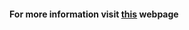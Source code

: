 
#### For more information visit [this](https://newtechaudit.ru/vyyavlenie-naibolee-znachimyh-otklonenij-v-proczesse/) webpage 

